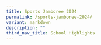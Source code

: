 ```yaml
---
title: Sports Jamboree 2024
permalink: /sports-jamboree-2024/
variant: markdown
description: ""
third_nav_title: School Highlights
---
```

